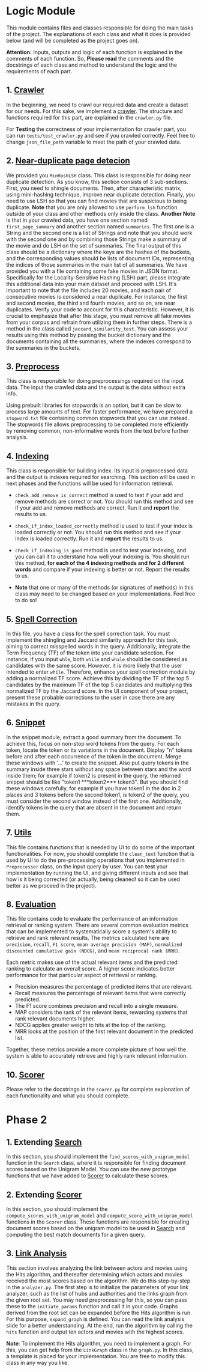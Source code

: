 
# Logic Module
This module contains files and classes responsible for doing the main tasks of the project. The explanations of each class and what it does is provided below (and will be completed as the project goes on).

**Attention:**
Inputs, outputs and logic of each function is explained in the comments of each function. So, **Please read** the comments and the docstrings of each class and method to understand the logic and the requirements of each part.

## 1. [Crawler](./core/utility/crawler.py)

In the beginning, we need to crawl our required data and create a dataset for our needs. For this sake, we implement a [crawler](./core/crawler.py). The structure and functions required for this part, are explained in the `crawler.py` file.

For **Testing** the correctness of your implementation for crawler part, you can run `tests/test_crawler.py` and see if you crawled correctly. Feel free to change `json_file_path` variable to meet the path of your crawled data.

## 2. [Near-duplicate page detecion](./core/indexer/LSH.py)
We provided you `MinHashLSH` class. This class is responsible for doing near duplicate detection. As you know, this section consists of 3 sub-sections. First, you need to shingle documents. Then, after characteristic matrix, using mini-hashing technique, improve near duplicate detection. Finally, you need to use LSH so that you can find movies that are suspicious to being duplicate. **Note** that you are only allowed to use `perform_lsh` function outside of your class and other methods only inside the class. **Another Note** is that in your crawled data, you have one section named `first_page_summary` and another section named `summaries`. The first one is a String and the second one is a list of Strings and note that you should work with the second one and by combining those Strings make a summary of the movie and do LSH on the set of summaries. The final output of this class should be a dictionary where the keys are the hashes of the buckets, and the corresponding values should be lists of document IDs, representing the indices of those summaries in the main list of all summaries. We have provided you with a file containing some fake movies in JSON format. Specifically for the Locality-Sensitive Hashing (LSH) part, please integrate this additional data into your main dataset and proceed with LSH. It's important to note that the file includes 20 movies, and each pair of consecutive movies is considered a near duplicate. For instance, the first and second movies, the third and fourth movies, and so on, are near duplicates. Verify your code to account for this characteristic. However, it is crucial to emphasize that after this stage, you must remove all fake movies from your corpus and refrain from utilizing them in further steps. There is a method in the class called `jaccard_similarity_test`. You can assess your results using this method by passing the bucket dictionary and the documents containing all the summaries, where the indexes correspond to the summaries in the buckets.

## 3. [Preprocess](./core/utility/preprocess.py)
This class is responsible for doing preprocessings required on the input data. The input the crawled data and the output is the data without extra info.

Using prebuilt libraries for stopwords is an option, but it can be slow to process large amounts of text. For faster performance, we have prepared a `stopword.txt` file containing common stopwords that you can use instead. The stopwords file allows preprocessing to be completed more efficiently by removing common, non-informative words from the text before further analysis.

## 4. [Indexing](./core/indexer/index.py)
This class is responsible for building index. Its input is preprocessed data and the output is indexes required for searching. This section will be used in next phases and the functions will be used for information retrieval.

- `check_add_remove_is_correct` method is used to test if your add and remove methods are correct or not. You should run this method and see if your add and remove methods are correct.
Run it and **report** the results to us.
- `check_if_index_loaded_correctly` method is used to test if your index is loaded correctly or not. You should run this method and see if your index is loaded correctly.
Run it and **report** the results to us.
- `check_if_indexing_is_good` method is used to test your indexing, and you can call it to understand how well your indexing is.
You should run this method, **for each of the 4 indexing methods and for 2 different words** and compare if your indexing is better or not.
Report the results to us.

- **Note** that one or many of the methods (or signatures of methods) in this class may need to be changed based on your implementations. Feel free to do so!

## 5. [Spell Correction](./core/spell_correction.py)
In this file, you have a class for the spell correction task. You must implement the shingling and Jaccard similarity approach for this task, aiming to correct misspelled words in the query. Additionally, integrate the Term Frequency (TF) of the token into your candidate selection. For instance, if you input `whle`, both `while` and `whale` should be considered as candidates with the same score. However, it is more likely that the user intended to enter `while`. Therefore, enhance your spell correction module by adding a normalized TF score. Achieve this by dividing the TF of the top 5 candidates by the maximum TF of the top 5 candidates and multiplying this normalized TF by the Jaccard score. In the UI component of your project, present these probable corrections to the user in case there are any mistakes in the query.

## 6. [Snippet](./core/snippet.py)
In the snippet module, extract a good summary from the document. To achieve this, focus on non-stop word tokens from the query. For each token, locate the token or its variations in the document. Display "n" tokens before and after each occurrence of the token in the document. Merge these windows with '...' to create the snippet. Also put query tokens in the summary inside three stars without any space between stars and the word inside them; for example if token2 is present in the query, the returned snippet should be like "token1 \*\*\*token2\*\*\* token3". But you should find these windows carefully, for example if you have token1 in the doc in 2 places and 3 tokens before the second token1, is token2 of the query, you must consider the second window instead of the first one. Additionally, identify tokens in the query that are absent in the document and return them.

## 7. [Utils](./utils.py)

This file contains functions that is needed by UI to do some of the important functionalities. For now, you should complete the `clean_text` function that is used by UI to do the pre-processing operations that you implemented in `Preprocessor` class, on the input query by user.  You can **test** your implementation by running the UI, and giving different inputs and see that how is it being corrected (or actually, being cleaned! so it can be used better as we proceed in the project).

## 8. [Evaluation](./core/utility/evaluation.py)
This file contains code to evaluate the performance of an information retrieval or ranking system. There are several common evaluation metrics that can be implemented to systematically score a system's ability to retrieve and rank relevant results. The metrics calculated here are `precision`, `recall`, `F1 score`, `mean average precision (MAP)`, `normalized discounted cumulative gain (NDCG)`, and `mean reciprocal rank (MRR)`.

Each metric makes use of the actual relevant items and the predicted ranking to calculate an overall score. A higher score indicates better performance for that particular aspect of retrieval or ranking.

 - Precision measures the percentage of predicted items that are relevant.
 - Recall measures the percentage of relevant items that were correctly predicted.
 - The F1 score combines precision and recall into a single measure.
- MAP considers the rank of the relevant items, rewarding systems that rank relevant documents higher.
- NDCG applies greater weight to hits at the top of the ranking.
- MRR looks at the position of the first relevant document in the predicted list.

Together, these metrics provide a more complete picture of how well the system is able to accurately retrieve and highly rank relevant information.

## 10. [Scorer](./core/utility/scorer.py)
Please refer to the docstrings in the `scorer.py` for complete explanation of each functionality and what you should complete.

# Phase 2

## 1. Extending [Search](./core/search.py)

In this section, you should implement the `find_scores_with_unigram_model` function in the `Search` class, where it is responsible for finding document scores based on the Unigram Model. You can use the new prototype functions that we have added to [Scorer](./core/utility/scorer.py) to calculate these scores.

## 2. Extending [Scorer](./core/utility/scorer.py)

In this section, you should implement the `compute_scores_with_unigram_model` and `compute_score_with_unigram_model` functions in the `Scorer` class. These functions are responsible for creating document scores based on the unigram model to be used in [Search](./core/search.py) and computing the best match documents for a given query.

## 3. [Link Analysis](./core/link_analysis/analyzer.py)

This section involves analyzing the link between actors and movies using the Hits algorithm, and thereafter determining which actors and movies received the most scores based on the algorithm. We do this step-by-step in the `analyzer.py`. The first step is to initialize the parameters of your link analyzer, such as the list of hubs and authorities and the links graph from the given root set. You may need preprocessing for this, so you can pass these to the `initiate_params` function and call it in your code. Graphs derived from the root set can be expanded before the Hits algorithm is run. For this purpose, `expand_graph` is defined. You can read the link analysis slide for a better understanding. At the end, run the algorithm by calling the `hits` function and output ten actors and movies with the highest scores.

**Note**: To implement the Hits algorithm, you need to implement a graph. For this, you can get help from the `LinkGraph` class in the `graph.py`. In this class, a template is placed for your implementation. You are free to modify this class in any way you like.
